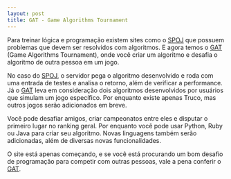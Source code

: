 ```yaml
---
layout: post
title: GAT - Game Algorithms Tournament
---
```


Para treinar lógica e programação existem sites como o [SPOJ](http://br.spoj.com/ "SPOJ") que possuem problemas que devem ser resolvidos com algoritmos. E agora temos o [GAT](http://www.gatournament.com/ "GAT") (Game Algorithms Tournament), onde você criar um algoritmo e desafia o algoritmo de outra pessoa em um jogo.

No caso do [SPOJ](http://br.spoj.com/ "SPOJ"), o servidor pega o algoritmo desenvolvido e roda com uma entrada de testes e analisa o retorno, além de verificar a performance. Já o [GAT](http://www.gatournament.com/ "GAT") leva em consideração dois algoritmos desenvolvidos por usuários que simulam um jogo específico. Por enquanto existe apenas Truco, mas outros jogos serão adicionados em breve.

Você pode desafiar amigos, criar campeonatos entre eles e disputar o primeiro lugar no ranking geral. Por enquanto você pode usar Python, Ruby ou Java para criar seu algoritmo. Novas linguagens também serão adicionadas, além de diversas novas funcionalidades.

O site está apenas começando, e se você está procurando um bom desafio de programação para competir com outras pessoas, vale a pena conferir o [GAT](http://www.gatournament.com/ "GAT").
